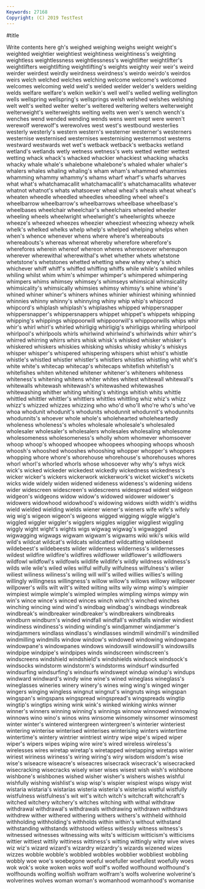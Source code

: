 ```yaml
---
Keywords: 27168
Copyright: (C) 2019 TestTest
---
```


#title

Write contents here
gh's weighed weighing weighs weight weight's weighted weightier weightiest
weightiness weightiness's weighting weightless weightlessness weightlessness's weightlifter weightlifter's weightlifters weightlifting
weightlifting's weights weighty weir weir's weird weirder weirdest weirdly weirdness
weirdness's weirdo weirdo's weirdos weirs welch welched welches welching welcome
welcome's welcomed welcomes welcoming weld weld's welded welder welder's welders
welding welds welfare welfare's welkin welkin's well well's welled welling
wellington wells wellspring wellspring's wellsprings welsh welshed welshes welshing welt
welt's welted welter welter's weltered weltering welters welterweight welterweight's welterweights
welting welts wen wen's wench wench's wenches wend wended wending
wends wens went wept were weren't werewolf werewolf's werewolves west
west's westbound westerlies westerly westerly's western western's westerner westerner's westerners
westernise westernised westernises westernising westernmost westerns westward westwards wet wet's
wetback wetback's wetbacks wetland wetland's wetlands wetly wetness wetness's wets
wetted wetter wettest wetting whack whack's whacked whackier whackiest whacking
whacks whacky whale whale's whalebone whalebone's whaled whaler whaler's whalers
whales whaling whaling's wham wham's whammed whammies whamming whammy whammy's
whams wharf wharf's wharfs wharves what what's whatchamacallit whatchamacallit's whatchamacallits
whatever whatnot whatnot's whats whatsoever wheal wheal's wheals wheat wheat's
wheaten wheedle wheedled wheedles wheedling wheel wheel's wheelbarrow wheelbarrow's wheelbarrows
wheelbase wheelbase's wheelbases wheelchair wheelchair's wheelchairs wheeled wheeler wheeling wheels
wheelwright wheelwright's wheelwrights wheeze wheeze's wheezed wheezes wheezier wheeziest wheezing
wheezy whelk whelk's whelked whelks whelp whelp's whelped whelping whelps
when when's whence whenever whens where where's whereabouts whereabouts's whereas
whereat whereby wherefore wherefore's wherefores wherein whereof whereon wheres wheresoever
whereupon wherever wherewithal wherewithal's whet whether whets whetstone whetstone's whetstones
whetted whetting whew whey whey's which whichever whiff whiff's whiffed
whiffing whiffs while while's whiled whiles whiling whilst whim whim's
whimper whimper's whimpered whimpering whimpers whims whimsey whimsey's whimseys whimsical
whimsicality whimsicality's whimsically whimsies whimsy whimsy's whine whine's whined whiner
whiner's whiners whines whinier whiniest whining whinnied whinnies whinny whinny's
whinnying whiny whip whip's whipcord whipcord's whiplash whiplash's whiplashes whipped
whippersnapper whippersnapper's whippersnappers whippet whippet's whippets whipping whipping's whippings whippoorwill
whippoorwill's whippoorwills whips whir whir's whirl whirl's whirled whirligig whirligig's
whirligigs whirling whirlpool whirlpool's whirlpools whirls whirlwind whirlwind's whirlwinds whirr
whirr's whirred whirring whirrs whirs whisk whisk's whisked whisker whisker's
whiskered whiskers whiskies whisking whisks whisky whisky's whiskys whisper whisper's
whispered whispering whispers whist whist's whistle whistle's whistled whistler whistler's
whistlers whistles whistling whit whit's white white's whitecap whitecap's whitecaps
whitefish whitefish's whitefishes whiten whitened whitener whitener's whiteners whiteness whiteness's
whitening whitens whiter whites whitest whitewall whitewall's whitewalls whitewash whitewash's
whitewashed whitewashes whitewashing whither whiting whiting's whitings whitish whits whittle
whittled whittler whittler's whittlers whittles whittling whiz whiz's whizz whizz's
whizzed whizzes whizzing who who'd who'll who're who's who've whoa
whodunit whodunit's whodunits whodunnit whodunnit's whodunnits whodunnits's whoever whole whole's
wholehearted wholeheartedly wholeness wholeness's wholes wholesale wholesale's wholesaled wholesaler wholesaler's
wholesalers wholesales wholesaling wholesome wholesomeness wholesomeness's wholly whom whomever whomsoever
whoop whoop's whooped whoopee whoopees whooping whoops whoosh whoosh's whooshed
whooshes whooshing whopper whopper's whoppers whopping whore whore's whorehouse whorehouse's
whorehouses whores whorl whorl's whorled whorls whose whosoever why why's
whys wick wick's wicked wickeder wickedest wickedly wickedness wickedness's wicker
wicker's wickers wickerwork wickerwork's wicket wicket's wickets wicks wide widely
widen widened wideness wideness's widening widens wider widescreen widescreen's widescreens
widespread widest widgeon widgeon's widgeons widow widow's widowed widower widower's
widowers widowhood widowhood's widowing widows width width's widths wield wielded
wielding wields wiener wiener's wieners wife wife's wifely wig wig's
wigeon wigeon's wigeons wigged wigging wiggle wiggle's wiggled wiggler wiggler's
wigglers wiggles wigglier wiggliest wiggling wiggly wight wight's wights wigs
wigwag wigwag's wigwagged wigwagging wigwags wigwam wigwam's wigwams wiki wiki's
wikis wild wild's wildcat wildcat's wildcats wildcatted wildcatting wildebeest wildebeest's
wildebeests wilder wilderness wilderness's wildernesses wildest wildfire wildfire's wildfires wildflower
wildflower's wildflowers wildfowl wildfowl's wildfowls wildlife wildlife's wildly wildness wildness's
wilds wile wile's wiled wiles wilful wilfully wilfulness wilfulness's wilier
wiliest wiliness wiliness's wiling will will's willed willies willies's willing
willingly willingness willingness's willow willow's willows willowy willpower willpower's wills
wilt wilt's wilted wilting wilts wily wimp wimp's wimpier wimpiest
wimple wimple's wimpled wimples wimpling wimps wimpy win win's wince
wince's winced winces winch winch's winched winches winching wincing wind
wind's windbag windbag's windbags windbreak windbreak's windbreaker windbreaker's windbreakers windbreaks
windburn windburn's winded windfall windfall's windfalls windier windiest windiness windiness's
winding winding's windjammer windjammer's windjammers windlass windlass's windlasses windmill windmill's
windmilled windmilling windmills window window's windowed windowing windowpane windowpane's windowpanes
windows windowsill windowsill's windowsills windpipe windpipe's windpipes winds windscreen windscreen's
windscreens windshield windshield's windshields windsock windsock's windsocks windstorm windstorm's windstorms
windsurf windsurfed windsurfing windsurfing's windsurfs windswept windup windup's windups windward
windward's windy wine wine's wined wineglass wineglass's wineglasses wineries winery
winery's wines wing wing's winged winger wingers winging wingless wingnut
wingnut's wingnuts wings wingspan wingspan's wingspans wingspread wingspread's wingspreads wingtip
wingtip's wingtips wining wink wink's winked winking winks winner winner's
winners winning winning's winnings winnow winnowed winnowing winnows wino wino's
winos wins winsome winsomely winsomer winsomest winter winter's wintered wintergreen
wintergreen's winterier winteriest wintering winterise winterised winterises winterising winters wintertime
wintertime's wintery wintrier wintriest wintry wipe wipe's wiped wiper wiper's
wipers wipes wiping wire wire's wired wireless wireless's wirelesses wires
wiretap wiretap's wiretapped wiretapping wiretaps wirier wiriest wiriness wiriness's wiring
wiring's wiry wisdom wisdom's wise wise's wiseacre wiseacre's wiseacres wisecrack
wisecrack's wisecracked wisecracking wisecracks wisely wiser wises wisest wish wish's
wishbone wishbone's wishbones wished wisher wisher's wishers wishes wishful wishfully
wishing wishlist's wisp wisp's wispier wispiest wisps wispy wist wistaria
wistaria's wistarias wisteria wisteria's wisterias wistful wistfully wistfulness wistfulness's wit
wit's witch witch's witchcraft witchcraft's witched witchery witchery's witches witching
with withal withdraw withdrawal withdrawal's withdrawals withdrawing withdrawn withdraws withdrew
wither withered withering withers withers's withheld withhold withholding withholding's withholds
within within's without withstand withstanding withstands withstood witless witlessly witness
witness's witnessed witnesses witnessing wits wits's witticism witticism's witticisms wittier
wittiest wittily wittiness wittiness's witting wittingly witty wive wives wiz
wiz's wizard wizard's wizardry wizardry's wizards wizened wizes wizzes wobble
wobble's wobbled wobbles wobblier wobbliest wobbling wobbly woe woe's woebegone
woeful woefuller woefullest woefully woes wok wok's woke woken woks
wolf wolf's wolfed wolfhound wolfhound's wolfhounds wolfing wolfish wolfram wolfram's
wolfs wolverine wolverine's wolverines wolves woman woman's womanhood womanhood's womanise
